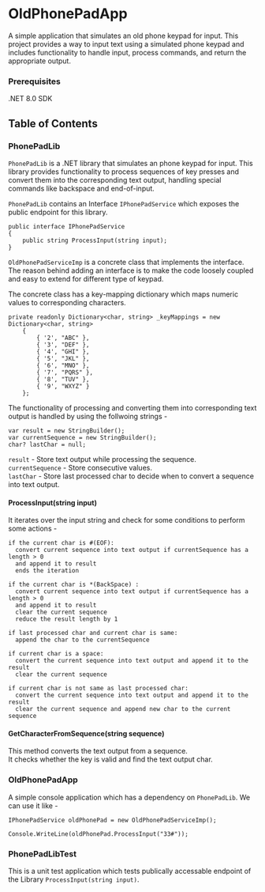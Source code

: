 # OldPhonePadApp

A simple application that simulates an old phone keypad for input. This project provides a way to input text using a simulated phone keypad and includes functionality to handle input, process commands, and return the appropriate output.

### Prerequisites
.NET 8.0 SDK


## Table of Contents

### PhonePadLib
`PhonePadLib` is a .NET library that simulates an phone keypad for input. This library provides functionality to process sequences of key presses and convert them into the corresponding text output, handling special commands like backspace and end-of-input.

`PhonePadLib` contains an Interface `IPhonePadService` which exposes the public endpoint for this library. 

```
public interface IPhonePadService
{
    public string ProcessInput(string input);
}
``` 
`OldPhonePadServiceImp` is a concrete class that implements the interface. The reason behind adding an interface is to make the code loosely coupled and easy to extend for different type of keypad.

The concrete class has a key-mapping dictionary which maps numeric values to corresponding characters. 

```
private readonly Dictionary<char, string> _keyMappings = new Dictionary<char, string>
    {
        { '2', "ABC" },
        { '3', "DEF" },
        { '4', "GHI" },
        { '5', "JKL" },
        { '6', "MNO" },
        { '7', "PQRS" },
        { '8', "TUV" },
        { '9', "WXYZ" }
    };
```

The functionality of processing and converting them into corresponding text output is handled by using the follwoing strings - 
```
var result = new StringBuilder();
var currentSequence = new StringBuilder();
char? lastChar = null;
```
`result` - Store text output while processing the sequence.   
`currentSequence` - Store consecutive values.  
`lastChar` - Store last processed char to decide when to convert a sequence into text output.  

#### ProcessInput(string input)
It iterates over the input string and check for some conditions to perform some actions -  
```
if the current char is #(EOF):
  convert current sequence into text output if currentSequence has a length > 0 
  and append it to result
  ends the iteration
```

```
if the current char is *(BackSpace) :
  convert current sequence into text output if currentSequence has a length > 0 
  and append it to result
  clear the current sequence
  reduce the result length by 1 
```
```
if last processed char and current char is same:
  append the char to the currentSequence
```
```
if current char is a space:
  convert the current sequence into text output and append it to the result
  clear the current sequence
```
```
if current char is not same as last processed char:
  convert the current sequence into text output and append it to the result
  clear the current sequence and append new char to the current sequence
```

#### GetCharacterFromSequence(string sequence)
This method converts the text output from a sequence.  
It checks whether the key is valid and find the text output char.


### OldPhonePadApp 
A simple console application which has a dependency on `PhonePadLib`. 
We can use it like -  
```
IPhonePadService oldPhonePad = new OldPhonePadServiceImp();

Console.WriteLine(oldPhonePad.ProcessInput("33#"));
```

### PhonePadLibTest
This is a unit test application which tests publically accessable endpoint of the Library `ProcessInput(string input)`.

